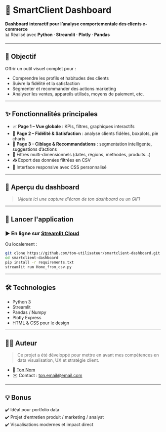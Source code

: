 
# 👑 SmartClient Dashboard

**Dashboard interactif pour l’analyse comportementale des clients e-commerce**  
📊 Réalisé avec **Python · Streamlit · Plotly · Pandas**

---

## 🎯 Objectif

Offrir un outil visuel complet pour :
- Comprendre les profils et habitudes des clients
- Suivre la fidélité et la satisfaction
- Segmenter et recommander des actions marketing
- Analyser les ventes, appareils utilisés, moyens de paiement, etc.

---

## ✨ Fonctionnalités principales

- 📈 **Page 1 – Vue globale** : KPIs, filtres, graphiques interactifs
- 👑 **Page 2 – Fidélité & Satisfaction** : analyse clients fidèles, boxplots, pie charts
- 🎯 **Page 3 – Ciblage & Recommandations** : segmentation intelligente, suggestions d’actions
- 🧠 Filtres multi-dimensionnels (dates, régions, méthodes, produits…)
- 📥 Export des données filtrées en CSV
- 📱 Interface responsive avec CSS personnalisé

---

## 📸 Aperçu du dashboard

> *(Ajoute ici une capture d’écran de ton dashboard ou un GIF)*

---

## 🚀 Lancer l'application

### ▶️ En ligne sur [Streamlit Cloud](https://share.streamlit.io)

Ou localement :

```bash
git clone https://github.com/ton-utilisateur/smartclient-dashboard.git
cd smartclient-dashboard
pip install -r requirements.txt
streamlit run Home_from_csv.py
```

---

## 🛠 Technologies

- Python 3
- Streamlit
- Pandas / Numpy
- Plotly Express
- HTML & CSS pour le design

---

## 🙋‍♂️ Auteur

> Ce projet a été développé pour mettre en avant mes compétences en data visualisation, UX et stratégie client.

- 💼 [Ton Nom](https://www.linkedin.com/in/ton-profil)
- ✉️ Contact : ton.email@email.com

---

## 💡 Bonus

✔️ Idéal pour portfolio data  
✔️ Projet d’entretien produit / marketing / analyst  
✔️ Visualisations modernes et impact direct
